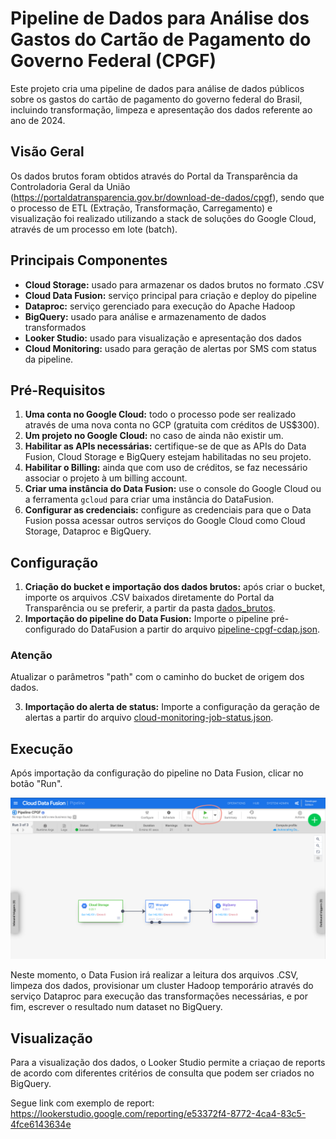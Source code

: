 # Pipeline de Dados para Análise dos Gastos do Cartão de Pagamento do Governo Federal (CPGF)

Este projeto cria uma pipeline de dados para análise de dados públicos sobre os gastos do cartão de pagamento do governo federal do Brasil, incluindo transformação, limpeza e apresentação dos dados referente ao ano de 2024.

## Visão Geral

Os dados brutos foram obtidos através do Portal da Transparência da Controladoria Geral da União (https://portaldatransparencia.gov.br/download-de-dados/cpgf), sendo que o processo de ETL (Extração, Transformação, Carregamento) e visualização foi realizado utilizando a stack de soluções do Google Cloud, através de um processo em lote (batch).

## Principais Componentes

*   **Cloud Storage:** usado para armazenar os dados brutos no formato .CSV 
*   **Cloud Data Fusion:** serviço principal para criação e deploy do pipeline
*   **Dataproc:** serviço gerenciado para execução do Apache Hadoop
*   **BigQuery:** usado para análise e armazenamento de dados transformados
*   **Looker Studio:** usado para visualização e apresentação dos dados
*   **Cloud Monitoring:** usado para geração de alertas por SMS com status da pipeline.

## Pré-Requisitos

1.  **Uma conta no Google Cloud:** todo o processo pode ser realizado através de uma nova conta no GCP (gratuita com créditos de US$300).
2.  **Um projeto no Google Cloud:** no caso de ainda não existir um.
3.  **Habilitar as APIs necessárias:** certifique-se de que as APIs do Data Fusion, Cloud Storage e BigQuery estejam habilitadas no seu projeto.
4.  **Habilitar o Billing:** ainda que com uso de créditos, se faz necessário associar o projeto à um billing account.
5.  **Criar uma instância do Data Fusion:** use o console do Google Cloud ou a ferramenta `gcloud` para criar uma instância do DataFusion.
6.  **Configurar as credenciais:** configure as credenciais para que o Data Fusion possa acessar outros serviços do Google Cloud como Cloud Storage, Dataproc e BigQuery.

## Configuração

1.  **Criação do bucket e importação dos dados brutos:** após criar o bucket, importe os arquivos .CSV baixados diretamente do Portal da Transparência ou se preferir, a partir da pasta [dados_brutos](https://github.com/JoseAugustoLima/pipeline-cpgf/tree/main/dados_brutos).
2.  **Importação do pipeline do Data Fusion:** Importe o pipeline pré-configurado do DataFusion a partir do arquivo [pipeline-cpgf-cdap.json](https://github.com/JoseAugustoLima/pipeline-cpgf/blob/main/pipeline-cpgf-cdap.json).
### Atenção
Atualizar o parâmetros "path" com o caminho do bucket de origem dos dados.

3.  **Importação do alerta de status:** Importe a configuração da geração de alertas a partir do arquivo [cloud-monitoring-job-status.json](https://github.com/JoseAugustoLima/pipeline-cpgf/blob/main/cloud-monitoring-job-status.json). 

## Execução

Após importação da configuração do pipeline no Data Fusion, clicar no botão "Run".

![](https://github.com/JoseAugustoLima/pipeline-cpgf/blob/main/datafusion-run-pipeline.png)

Neste momento, o Data Fusion irá realizar a leitura dos arquivos .CSV, limpeza dos dados, provisionar um cluster Hadoop temporário através do serviço Dataproc para execução das transformações necessárias, e por fim, escrever o resultado num dataset no BigQuery.

## Visualização

Para a visualização dos dados, o Looker Studio permite a criaçao de reports de acordo com diferentes critérios de consulta que podem ser criados no BigQuery.

Segue link com exemplo de report:
https://lookerstudio.google.com/reporting/e53372f4-8772-4ca4-83c5-4fce6143634e 


